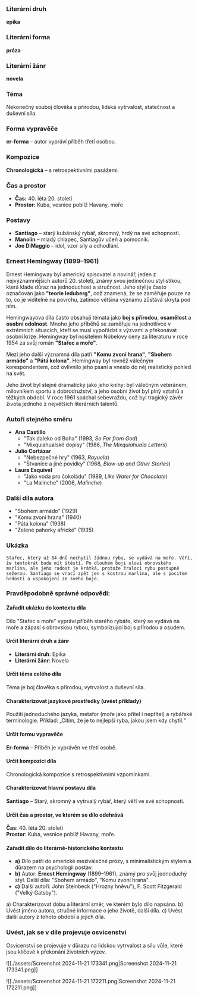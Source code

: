 
### **Literární druh**

**epika**
### **Literární forma**

**próza**
### **Literární žánr**

**novela**
### **Téma**

Nekonečný souboj člověka s přírodou, lidská vytrvalost, statečnost a duševní síla.

### **Forma vypravěče**

**er-forma** – autor vypráví příběh třetí osobou.

### **Kompozice**

**Chronologická** – s retrospektivními pasážemi.

### **Čas a prostor**

- **Čas:** 40. léta 20. století
- **Prostor:** Kuba, vesnice poblíž Havany, moře

### **Postavy**

- **Santiago** – starý kubánský rybář, skromný, hrdý na své schopnosti.
- **Manolin** – mladý chlapec, Santiagův učeň a pomocník.
- **Joe DiMaggio** – idol, vzor síly a odhodlání.

### **Ernest Hemingway (1899–1961)**

Ernest Hemingway byl americký spisovatel a novinář, jeden z nejvýznamnějších autorů 20. století, známý svou jedinečnou stylistikou, která klade důraz na jednoduchost a stručnost. Jeho styl je často označován jako **"teorie leduberg"**, což znamená, že se zaměřuje pouze na to, co je viditelné na povrchu, zatímco většina významu zůstává skryta pod ním.

Hemingwayova díla často obsahují témata jako **boj s přírodou**, **osamělost** a **osobní odolnost**. Mnoho jeho příběhů se zaměřuje na jednotlivce v extrémních situacích, kteří se musí vypořádat s výzvami a překonávat osobní krize. Hemingway byl nositelem Nobelovy ceny za literaturu v roce 1954 za svůj román **"Stařec a moře"**.

Mezi jeho další významná díla patří **"Komu zvoní hrana"**, **"Sbohem armádo"** a **"Pátá kolona"**. Hemingway byl rovněž válečným korespondentem, což ovlivnilo jeho psaní a vneslo do něj realistický pohled na svět.

Jeho život byl stejně dramatický jako jeho knihy: byl válečným veteránem, milovníkem sportu a dobrodružství, a jeho osobní život byl plný vztahů a těžkých období. V roce 1961 spáchal sebevraždu, což byl tragický závěr života jednoho z největších literárních talentů.

### **Autoři stejného směru**

- **Ana Castillo**
    - "Tak daleko od Boha" (1993, _So Far from God_)
    - "Mixquiahualské dopisy" (1986, _The Mixquiahuala Letters_)
- **Julio Cortázar**
    - "Nebezpečné hry" (1963, _Rayuela_)
    - "Štvanice a jiné povídky" (1968, _Blow-up and Other Stories_)
- **Laura Esquivel**
    - "Jako voda pro čokoládu" (1989, _Like Water for Chocolate_)
    - "La Malinche" (2006, _Malinche_)

### **Další díla autora**

- "Sbohem armádo" (1929)
- "Komu zvoní hrana" (1940)
- "Pátá kolona" (1938)
- "Zelené pahorky africké" (1935)

### **Ukázka**

```
Stařec, který už 84 dnů nechytil žádnou rybu, se vydává na moře. Věří, že tentokrát bude mít štěstí. Po dlouhém boji uloví obrovského marlina, ale jeho radost je krátká, protože žraloci rybu postupně sežerou. Santiago se vrací zpět jen s kostrou marlina, ale s pocitem hrdosti a uspokojení ze svého boje.
```

### Pravděpodobně správné odpovědi:
#### Zařadit ukázku do kontextu díla

Dílo "Stařec a moře" vypráví příběh starého rybáře, který se vydává na moře a zápasí s obrovskou rybou, symbolizující boj s přírodou a osudem.

#### Určit literární druh a žánr

- **Literární druh**: Epika
- **Literární žánr**: Novela

#### Určit téma celého díla

Téma je boj člověka s přírodou, vytrvalost a duševní síla.

#### Charakterizovat jazykové prostředky (uvést příklady)

Použití jednoduchého jazyka, metafor (moře jako přítel i nepřítel) a rybářské terminologie. Příklad: „Cítím, že je to nejlepší ryba, jakou jsem kdy chytil.“

#### Určit formu vypravěče

**Er-forma** – Příběh je vyprávěn ve třetí osobě.

#### Určit kompozici díla

Chronologická kompozice s retrospektivními vzpomínkami.

#### Charakterizovat hlavní postavu díla

**Santiago** – Starý, skromný a vytrvalý rybář, který věří ve své schopnosti.

#### Určit čas a prostor, ve kterém se dílo odehrává

**Čas**: 40. léta 20. století  
**Prostor**: Kuba, vesnice poblíž Havany, moře.

#### Zařadit dílo do literárně-historického kontextu

- **a)** Dílo patří do americké meziválečné prózy, s minimalistickým stylem a důrazem na psychologii postav.
- **b)** Autor: **Ernest Hemingway** (1899–1961), známý pro svůj jednoduchý styl. Další díla: "Sbohem armádo", "Komu zvoní hrana".
- **c)** Další autoři: John Steinbeck ("Hrozny hněvu"), F. Scott Fitzgerald ("Velký Gatsby").

a) Charakterizovat dobu a literární směr, ve kterém bylo dílo napsáno. 
b) Uvést jméno autora, stručné informace o jeho životě, další díla. 
c) Uvést další autory z tohoto období a jejich díla.

### Uvést, jak se v díle projevuje osvícenství

Osvícenství se projevuje v důrazu na lidskou vytrvalost a sílu vůle, které jsou klíčové k překonání životních výzev.


![[./assets/Screenshot 2024-11-21 173341.png|Screenshot 2024-11-21 173341.png]]








![[./assets/Screenshot 2024-11-21 172211.png|Screenshot 2024-11-21 172211.png]]